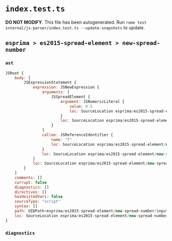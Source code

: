# `index.test.ts`

**DO NOT MODIFY**. This file has been autogenerated. Run `rome test internal/js-parser/index.test.ts --update-snapshots` to update.

## `esprima > es2015-spread-element > new-spread-number`

### `ast`

```javascript
JSRoot {
	body: [
		JSExpressionStatement {
			expression: JSNewExpression {
				arguments: [
					JSSpreadElement {
						argument: JSNumericLiteral {
							value: 0.5
							loc: SourceLocation esprima/es2015-spread-element/new-spread-number/input.js 1:9-1:11
						}
						loc: SourceLocation esprima/es2015-spread-element/new-spread-number/input.js 1:6-1:11
					}
				]
				callee: JSReferenceIdentifier {
					name: "f"
					loc: SourceLocation esprima/es2015-spread-element/new-spread-number/input.js 1:4-1:5 (f)
				}
				loc: SourceLocation esprima/es2015-spread-element/new-spread-number/input.js 1:0-1:12
			}
			loc: SourceLocation esprima/es2015-spread-element/new-spread-number/input.js 1:0-1:13
		}
	]
	comments: []
	corrupt: false
	diagnostics: []
	directives: []
	hasHoistedVars: false
	sourceType: "script"
	syntax: []
	path: UIDPath<esprima/es2015-spread-element/new-spread-number/input.js>
	loc: SourceLocation esprima/es2015-spread-element/new-spread-number/input.js 1:0-2:0
}
```

### `diagnostics`

```

```
